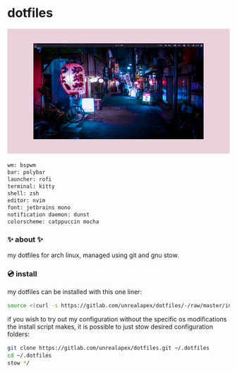 # dotfiles

![screenshot of arch linux rice](rice.png)
```
wm: bspwm
bar: polybar
launcher: rofi
terminal: kitty
shell: zsh
editor: nvim
font: jetbrains mono
notification daemon: dunst
colorscheme: catppuccin mocha
```

### ✨ about ✨
my dotfiles for arch linux, managed using git and gnu stow.

### 💿 install
my dotfiles can be installed with this one liner:

```sh
source <(curl -s https://gitlab.com/unrealapex/dotfiles/-/raw/master/install.sh)
```
if you wish to try out my configuration without the specific os modifications the install script makes, it is possible to just stow desired configuration folders:

```sh
git clone https://gitlab.com/unrealapex/dotfiles.git ~/.dotfiles
cd ~/.dotfiles
stow */
```
